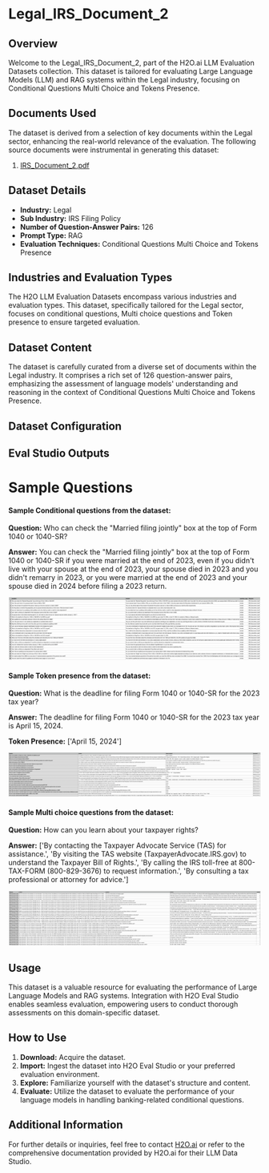 # Legal_IRS_Document_2

## Overview
Welcome to the Legal_IRS_Document_2, part of the H2O.ai LLM Evaluation Datasets collection. This dataset is tailored for evaluating Large Language Models (LLM) and RAG systems within the Legal industry, focusing on Conditional Questions Multi Choice and Tokens Presence.

## Documents Used
The dataset is derived from a selection of key documents within the Legal sector, enhancing the real-world relevance of the evaluation. The following source documents were instrumental in generating this dataset:
1. [IRS_Document_2.pdf](https://github.com/h2oai/h2o-evals/blob/main/catalog/Legal_IRS_Document_2/used_documents/IRS_Document_2.pdf)

## Dataset Details
- **Industry:** Legal
- **Sub Industry:** IRS Filing Policy
- **Number of Question-Answer Pairs:** 126
- **Prompt Type:** RAG
- **Evaluation Techniques:** Conditional Questions Multi Choice and Tokens Presence

## Industries and Evaluation Types
The H2O LLM Evaluation Datasets encompass various industries and evaluation types. This dataset, specifically tailored for the Legal sector, focuses on conditional questions, Multi choice questions and Token presence to ensure targeted evaluation.

## Dataset Content
The dataset is carefully curated from a diverse set of documents within the Legal industry. It comprises a rich set of 126 question-answer pairs, emphasizing the assessment of language models' understanding and reasoning in the context of Conditional Questions Multi Choice and Tokens Presence.

## Dataset Configuration

## Eval Studio Outputs

# Sample Questions

#### Sample Conditional questions from the dataset:

**Question:** Who can check the "Married filing jointly" box at the top of Form 1040 or 1040-SR?

**Answer:** You can check the "Married filing jointly" box at the top of Form 1040 or 1040-SR if you were married at the end of 2023, even if you didn't live with your spouse at the end of 2023, your spouse died in 2023 and you didn't remarry in 2023, or you were married at the end of 2023 and your spouse died in 2024 before filing a 2023 return.

![conditional_question_image](https://github.com/h2oai/h2o-evals/blob/main/catalog/Legal_IRS_Document_2/screenshots/question_type.png)

#### Sample Token presence from the dataset:

**Question:** What is the deadline for filing Form 1040 or 1040-SR for the 2023 tax year?

**Answer:** The deadline for filing Form 1040 or 1040-SR for the 2023 tax year is April 15, 2024.

**Token Presence:** ['April 15, 2024']

![token_presence_image](https://github.com/h2oai/h2o-evals/blob/main/catalog/Legal_IRS_Document_2/screenshots/tokens_present.png)

#### Sample Multi choice questions from the dataset:

**Question:** How can you learn about your taxpayer rights?

**Answer:** ['By contacting the Taxpayer Advocate Service (TAS) for assistance.', 'By visiting the TAS website (TaxpayerAdvocate.IRS.gov) to understand the Taxpayer Bill of Rights.', 'By calling the IRS toll-free at 800-TAX-FORM (800-829-3676) to request information.', 'By consulting a tax professional or attorney for advice.']

![multi_choice_question_image](https://github.com/h2oai/h2o-evals/blob/main/catalog/Legal_IRS_Document_2/screenshots/multi_choice.png)

## Usage

This dataset is a valuable resource for evaluating the performance of Large Language Models and RAG systems. Integration with H2O Eval Studio enables seamless evaluation, empowering users to conduct thorough assessments on this domain-specific dataset.

## How to Use

1. **Download:** Acquire the dataset.
2. **Import:** Ingest the dataset into H2O Eval Studio or your preferred evaluation environment.
3. **Explore:** Familiarize yourself with the dataset's structure and content.
4. **Evaluate:** Utilize the dataset to evaluate the performance of your language models in handling banking-related conditional questions.

## Additional Information

For further details or inquiries, feel free to contact [H2O.ai](https://www.h2o.ai/) or refer to the comprehensive documentation provided by H2O.ai for their LLM Data Studio.

